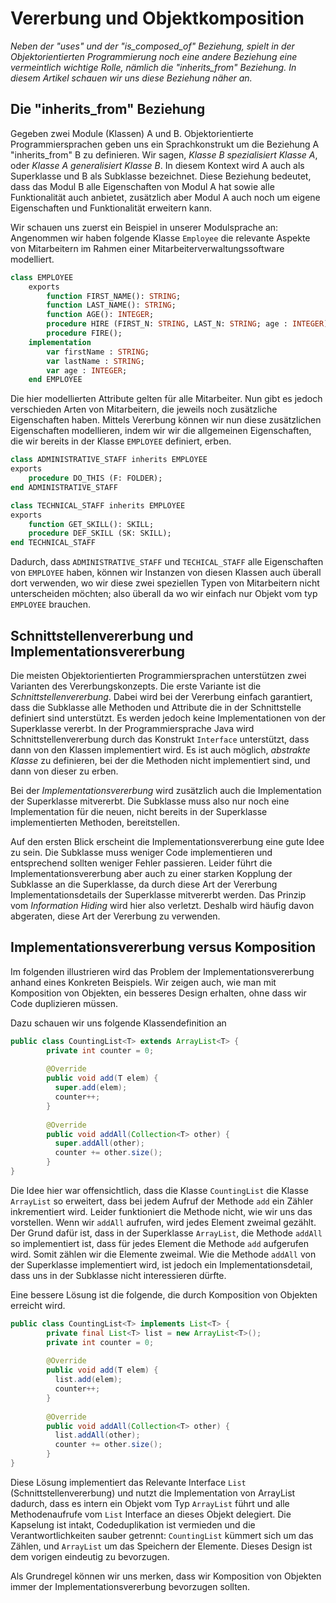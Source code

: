 # Vererbung und Objektkomposition

*Neben der "uses" und der "is_composed_of" Beziehung, spielt in der 
Objektorientierten Programmierung noch eine andere Beziehung eine vermeintlich wichtige Rolle,
nämlich die "inherits_from" Beziehung. In diesem Artikel schauen wir uns diese Beziehung näher an.*

## Die "inherits_from" Beziehung

Gegeben zwei Module (Klassen) A und B. Objektorientierte Programmiersprachen geben uns 
ein Sprachkonstrukt um die Beziehung A "inherits_from" B zu definieren. 
Wir sagen, *Klasse B spezialisiert Klasse A*, oder  *Klasse A generalisiert Klasse B*. 
In diesem Kontext wird A auch als Superklasse und B als Subklasse bezeichnet. 
Diese Beziehung bedeutet, dass das Modul B alle Eigenschaften von Modul A hat sowie alle Funktionalität auch anbietet, 
zusätzlich aber Modul A auch noch um eigene Eigenschaften und Funktionalität erweitern kann.

Wir schauen uns zuerst ein Beispiel in unserer Modulsprache an:
Angenommen wir haben folgende Klasse ```Employee``` die relevante Aspekte von Mitarbeitern im Rahmen einer  Mitarbeiterverwaltungssoftware modelliert.
```pascal
class EMPLOYEE
    exports
        function FIRST_NAME(): STRING;
        function LAST_NAME(): STRING;
        function AGE(): INTEGER;
        procedure HIRE (FIRST_N: STRING, LAST_N: STRING; age : INTEGER);
        procedure FIRE();    
    implementation 
        var firstName : STRING;
        var lastName : STRING;
        var age : INTEGER;
    end EMPLOYEE    
```
Die hier modellierten Attribute gelten für alle Mitarbeiter. Nun gibt es jedoch verschieden
Arten von Mitarbeitern, die jeweils noch zusätzliche Eigenschaften haben. 
Mittels Vererbung können wir nun diese zusätzlichen Eigenschaften modellieren, indem wir
wir die allgemeinen Eigenschaften, die wir bereits in der Klasse ```EMPLOYEE``` definiert, erben.

```pascal
class ADMINISTRATIVE_STAFF inherits EMPLOYEE
exports 
    procedure DO_THIS (F: FOLDER);
end ADMINISTRATIVE_STAFF
```
```pascal
class TECHNICAL_STAFF inherits EMPLOYEE
exports 
    function GET_SKILL(): SKILL;
    procedure DEF_SKILL (SK: SKILL);
end TECHNICAL_STAFF   
```
Dadurch, dass ```ADMINISTRATIVE_STAFF``` und ```TECHICAL_STAFF``` alle Eigenschaften von 
```EMPLOYEE``` haben, können wir Instanzen von diesen Klassen auch überall dort verwenden, wo wir diese zwei speziellen Typen von Mitarbeitern nicht unterscheiden möchten; also überall da wo wir einfach nur Objekt vom typ ```EMPLOYEE``` brauchen. 

## Schnittstellenvererbung und Implementationsvererbung
Die meisten Objektorientierten Programmiersprachen unterstützen zwei Varianten des
Vererbungskonzepts. Die erste Variante ist die *Schnittstellenvererbung*. Dabei wird bei 
der Vererbung einfach garantiert, dass die Subklasse alle Methoden und Attribute die in der 
Schnittstelle definiert sind unterstützt. Es werden jedoch keine Implementationen von der
Superklasse vererbt. In der Programmiersprache Java wird Schnittstellenvererbung durch das Konstrukt ```Interface``` unterstützt, dass dann
von den Klassen implementiert wird. Es ist auch möglich,  *abstrakte Klasse* zu definieren, bei der die Methoden nicht implementiert sind, und dann von 
dieser zu erben.

Bei der *Implementationsvererbung* wird zusätzlich auch die Implementation der Superklasse
mitvererbt. Die Subklasse muss also nur noch eine Implementation für die neuen, nicht bereits
in der Superklasse implementierten Methoden, bereitstellen.

Auf den ersten Blick erscheint die Implementationsvererbung eine gute Idee zu sein. Die 
Subklasse muss weniger Code implementieren und entsprechend sollten weniger Fehler passieren. 
Leider führt die Implementationsvererbung aber auch zu einer starken Kopplung der Subklasse
an die Superklasse, da durch diese Art der Vererbung Implementationsdetails der Superklasse
mitvererbt werden. Das Prinzip vom *Information Hiding* wird hier also verletzt. Deshalb 
wird häufig davon abgeraten, diese Art der Vererbung zu verwenden. 



## Implementationsvererbung versus Komposition
Im folgenden illustrieren wird das Problem der Implementationsvererbung anhand eines Konkreten Beispiels. Wir zeigen auch, wie man mit Komposition von Objekten, ein besseres Design erhalten, ohne dass wir Code duplizieren müssen. 

Dazu schauen wir uns folgende Klassendefinition an
```java
public class CountingList<T> extends ArrayList<T> {
        private int counter = 0;
       
        @Override
        public void add(T elem) {
          super.add(elem);
          counter++;
        }
       
        @Override
        public void addAll(Collection<T> other) {
          super.addAll(other);
          counter += other.size();
        } 
}
```
Die Idee hier war offensichtlich, dass die Klasse ```CountingList``` die Klasse ```ArrayList``` so erweitert, dass bei jedem Aufruf der Methode ```add``` ein 
Zähler inkrementiert wird. Leider funktioniert die Methode nicht, wie wir uns 
das vorstellen. Wenn wir ```addAll``` aufrufen, wird jedes Element zweimal gezählt. 
Der Grund dafür ist, dass in der Superklasse ```ArrayList```, die Methode ```addAll```
so implementiert ist, dass für jedes Element die Methode ```add``` aufgerufen wird. 
Somit zählen wir die Elemente zweimal. Wie die Methode ```addAll``` von der Superklasse
implementiert wird, ist jedoch ein Implementationsdetail, dass uns in der Subklasse
nicht interessieren dürfte. 

Eine bessere Lösung ist die folgende, die durch Komposition von Objekten erreicht wird.
```java
public class CountingList<T> implements List<T> {
        private final List<T> list = new ArrayList<T>();
        private int counter = 0;
       
        @Override
        public void add(T elem) {
          list.add(elem);
          counter++;
        }
       
        @Override
        public void addAll(Collection<T> other) {
          list.addAll(other);
          counter += other.size();
        } 
}
```
Diese Lösung implementiert das Relevante Interface ```List``` (Schnittstellenvererbung) und
nutzt die Implementation von ArrayList dadurch, dass es intern ein Objekt vom 
Typ ```ArrayList``` führt und alle Methodenaufrufe vom ```List``` Interface an dieses
Objekt delegiert. Die Kapselung ist intakt, Codeduplikation ist vermieden und die Verantwortlichkeiten sauber getrennt: ```CountingList``` kümmert sich um das Zählen, und 
```ArrayList``` um das Speichern der Elemente. Dieses Design ist dem vorigen eindeutig zu bevorzugen. 

Als Grundregel können wir uns merken, dass wir Komposition von Objekten immer der Implementationsvererbung bevorzugen sollten. 
